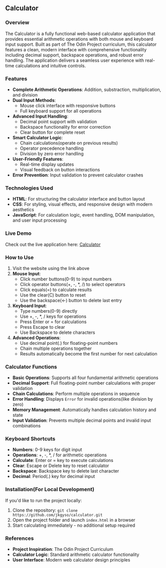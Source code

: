 ## Calculator

### Overview

The Calculator is a fully functional web-based calculator application that provides essential arithmetic operations with both mouse and keyboard input support. Built as part of The Odin Project curriculum, this calculator features a clean, modern interface with comprehensive functionality including decimal support, backspace operations, and robust error handling. The application delivers a seamless user experience with real-time calculations and intuitive controls.

### Features

- **Complete Arithmetic Operations**: Addition, substraction, multiplication, and division
- **Dual Input Methods**:
  - Mouse click interface with responsive buttons
  - Full keyboard support for all operations
- **Advanced Input Handling**:
  - Decimal point support with validation
  - Backspace functionality for error correction
  - Clear button for complete reset
- **Smart Calculator Logic**:
  - Chain calculations(operate on previous results)
  - Operator precedence handling
  - Division by zero error handling
- **User-Friendly Features**:
  - Real-time display updates
  - Visual feedback on button interactions
- **Error Prevention**: Input validation to prevent calculator crashes

### Technologies Used

- **HTML**: For structuring the calculator interface and button layout
- **CSS**: For styling, visual effects, and responsive design with modern aesthetics
- **JavaScript**: For calculation logic, event handling, DOM manipulation, and user input processing

### Live Demo

Check out the live application here: [Calculator](https://jkgyso.github.io/calculator/)

### How to Use

1. Visit the website using the link above
2. **Mouse Input**:
   - Click number buttons(0-9) to input numbers
   - Click operator buttons(+, -, \*, /) to select operators
   - Click equals(=) to calculate results
   - Use the clear(C) button to reset
   - Use the backspace(←) button to delete last entry
3. **Keyboard Input**:
   - Type numbers(0-9) directly
   - Use +, -, \*, / keys for operations
   - Press Enter or = for calculations
   - Press Escape to clear
   - Use Backspace to delete characters
4. **Advanced Operations**:
   - Use decimal point(.) for floating-point numbers
   - Chain multiple operations together
   - Results automatically become the first number for next calculation

### Calculator Functions

- **Basic Operations**: Supports all four fundamental arithmetic operations
- **Decimal Support**: Full floating-point number calculations with proper validation
- **Chain Calculations**: Perform multiple operations in sequence
- **Error Handling**: Displays `Error` for invalid operations(like division by zero)
- **Memory Management**: Automatically handles calculation history and state
- **Input Validation**: Prevents multiple decimal points and invalid input combinations

### Keyboard Shortcuts

- **Numbers**: 0-9 keys for digit input
- **Operations**: +, -, \*, / for arithmetic operations
- **Calculate**: Enter or = key to execute calculations
- **Clear**: Escape or Delete key to reset calculator
- **Backspace**: Backspace key to delete last character
- **Decimal**: Period(.) key for decimal input

### Installation(For Local Development)

If you'd like to run the project locally:

1. Clone the repository: `git clone https://github.com/jkgyso/calculator.git`
2. Open the project folder and launch `index.html` in a browser
3. Start calculating immediately - no additional setup required

### References

- **Project Inspiration**: The Odin Project Curriculum
- **Calculator Logic**: Standard arithmetic calculator functionality
- **User Interface**: Modern web calculator design principles
